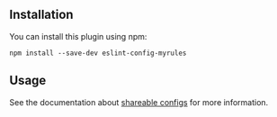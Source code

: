 ## Installation

You can install this plugin using npm:

    npm install --save-dev eslint-config-myrules

## Usage

See the documentation about [shareable configs](http://eslint.org/docs/developer-guide/shareable-configs) for more information.

